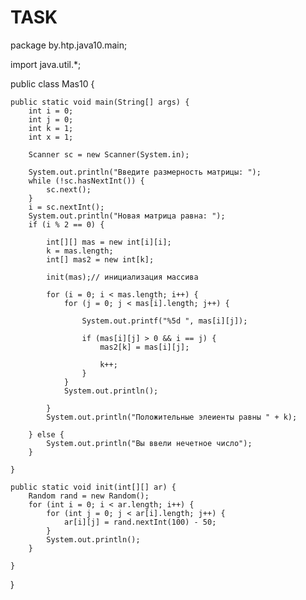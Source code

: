 # TASK
package by.htp.java10.main;

import java.util.*;

public class Mas10 {

	public static void main(String[] args) {
		int i = 0;
		int j = 0;
		int k = 1;
		int x = 1;

		Scanner sc = new Scanner(System.in);

		System.out.println("Введите размерность матрицы: ");
		while (!sc.hasNextInt()) {
			sc.next();
		}
		i = sc.nextInt();
		System.out.println("Новая матрица равна: ");
		if (i % 2 == 0) {

			int[][] mas = new int[i][i];
			k = mas.length;
			int[] mas2 = new int[k];

			init(mas);// инициализация массива

			for (i = 0; i < mas.length; i++) {
				for (j = 0; j < mas[i].length; j++) {

					System.out.printf("%5d ", mas[i][j]);

					if (mas[i][j] > 0 && i == j) {
						mas2[k] = mas[i][j];

						k++;
					}
				}
				System.out.println();

			}
			System.out.println("Положительные элеиенты равны " + k);

		} else {
			System.out.println("Вы ввели нечетное число");
		}

	}

	public static void init(int[][] ar) {
		Random rand = new Random();
		for (int i = 0; i < ar.length; i++) {
			for (int j = 0; j < ar[i].length; j++) {
				ar[i][j] = rand.nextInt(100) - 50;
			}
			System.out.println();
		}

	}

}
